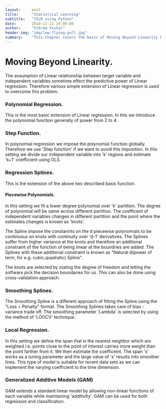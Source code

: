 ```yaml
---
layout:     post
title:      "Statistical Learning"
subtitle:   "ISLR using Python"
date:       2018-12-22 10:00:00
author:     "Vikram Vishal"
header-img: "img/low-flying-gull.jpg"
summary:    "This Chapter covers the basic of Moving Beyond Linearity Demonstrated in ISLR"
---
```


# Moving Beyond Linearity.


The assumption of Linear relationship between target variable and independent variables sometime effect the predictive power of Linear regression. Therefore various simple extension of Linear regression is used to overcome this problem.

### Polynomial Regression.

This is the most basic extension of Linear regression. In this we introduce the polynomial function generally of power from 2 to 4. 

### Step Function.

In polynomial regression we impose the polynomial function globally. Therefore we use 'Step function' if we want to avoid this imposition. In this setting we divide our independent variable into 'k' regions and estimate 'k+1' coefficient using OLS.

### Regression Splines.

This is the extension of the above two described basis function.

#### Piecewise Polynomials.

In this setting we fit a lower degree polynomial over 'k' partition. The degree of polynomial will be same across different partition. The coefficent of independent variables changes in different partition and the point where the estimates changes is known as 'knots'.

The Spline impose the constarints on the d piecewise polynomials to be continuous on knots with continuity over 'd-1' derivatives. The Splines suffer from higher variance at the knots and therefore an additional constraint of the function of being linear at the boundries are added. The Splines with these additional constraint is known as "Natural d(power of term, for e.g. cubic,quadratic) Spline".

The knots are selected by stating the degree of freedom and letting the software pick the decision boundaries for us. This can also be done using cross-validation approach.

### Smoothing Splines.

The Smoothing Spline is a different approach of fitting the Spline using the "Loss + Penalty" format. The Smoothing Splines takes care of bias - variance trade off. The smoothing parameter 'Lambda' is selected by using the method of 'LOOCV' technique.

### Local Regression.

In this setting we define the span that is the nearest neighbor which are weighted i.e. points close to the point of interest carries more weight than the point farther from it. We then estimate the coefficeint. The span 's' works as a tuning parameter and the large value of 's' results into smoother lines. This type of model is suitable for recent data sets as we can implement the varying coefficient to the time dimension.


### Generalized Additive Models (GAM)

GAM extends a standard linear model by allowing non-linear functions of each variable while maintaining 'additivity'. GAM can be used for both regression and classification.


```python

```
